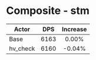 # Composite - stm
| Actor | DPS | Increase |
|---|:---:|:---:|
|Base|6163|0.00%|
|hv_check|6160|-0.04%|
